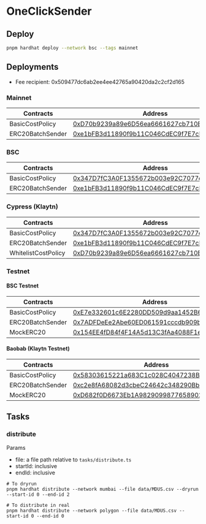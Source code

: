# OneClickSender

## Deploy
```sh
pnpm hardhat deploy --network bsc --tags mainnet
```

## Deployments

- Fee recipient: 0x509477dc6ab2ee4ee42765a90420da2c2cf2d165

### Mainnet

| Contracts        | Address                                                                                                               |
|------------------|-----------------------------------------------------------------------------------------------------------------------|
| BasicCostPolicy  | [0xD70b9239a89e6D56ea6661627cb710B98FF100DA](https://etherscan.io/address/0xD70b9239a89e6D56ea6661627cb710B98FF100DA) |
| ERC20BatchSender | [0xe1bFB3d11890f9b11C046CdEC9f7E7cD7D472238](https://etherscan.io/address/0xe1bFB3d11890f9b11C046CdEC9f7E7cD7D472238) |

### BSC
| Contracts        | Address                                                                                                              |
|------------------|----------------------------------------------------------------------------------------------------------------------|
| BasicCostPolicy  | [0x347D7fC3A0F1355672b003e92C7077e1FF1D3067](https://bscscan.com/address/0x347D7fC3A0F1355672b003e92C7077e1FF1D3067) |
| ERC20BatchSender | [0xe1bFB3d11890f9b11C046CdEC9f7E7cD7D472238](https://bscscan.com/address/0xe1bFB3d11890f9b11C046CdEC9f7E7cD7D472238) |

### Cypress (Klaytn)

| Contracts           | Address                                                                                                                  |
|---------------------|--------------------------------------------------------------------------------------------------------------------------|
| BasicCostPolicy     | [0x347D7fC3A0F1355672b003e92C7077e1FF1D3067](https://klaytnscope.com/account/0x347D7fC3A0F1355672b003e92C7077e1FF1D3067) |
| ERC20BatchSender    | [0xe1bFB3d11890f9b11C046CdEC9f7E7cD7D472238](https://klaytnscope.com/account/0xe1bFB3d11890f9b11C046CdEC9f7E7cD7D472238) |
| WhitelistCostPolicy | [0xD70b9239a89e6D56ea6661627cb710B98FF100DA](https://klaytnscope.com/account/0xD70b9239a89e6D56ea6661627cb710B98FF100DA) |

### Testnet
#### BSC Testnet

| Contracts        | Address                                                                                                                      |
|------------------|------------------------------------------------------------------------------------------------------------------------------|
| BasicCostPolicy  | [0xE7e332601c6E2280DD509d9aa1452B607889E1de](https://testnet.bscscan.com/address/0xE7e332601c6E2280DD509d9aa1452B607889E1de) |
| ERC20BatchSender | [0x7ADFDeEe2Abe60ED061591cccdb909b24aE650ce](https://testnet.bscscan.com/address/0x7ADFDeEe2Abe60ED061591cccdb909b24aE650ce) |
| MockERC20        | [0x154EE4fD84f4F14A5d13C3fAa4088F1eCf81a5Da](https://testnet.bscscan.com/address/0x154EE4fD84f4F14A5d13C3fAa4088F1eCf81a5Da) |

#### Baobab (Klaytn Testnet)

| Contracts        | Address                                                                                                                         |
|------------------|---------------------------------------------------------------------------------------------------------------------------------|
| BasicCostPolicy  | [0x58303615221a683C1c028C4047238B3aCDD97d9e](https://baobab.klaytnscope.com/account/0x58303615221a683C1c028C4047238B3aCDD97d9e) |
| ERC20BatchSender | [0xc2e8fA68082d3cbeC24642c348290Bb595133C2C](https://baobab.klaytnscope.com/account/0xc2e8fA68082d3cbeC24642c348290Bb595133C2C) |
| MockERC20        | [0xD682f0D6673Eb1A9829099877658902EFe5e90EE](https://baobab.klaytnscope.com/account/0xD682f0D6673Eb1A9829099877658902EFe5e90EE) |


## Tasks

### distribute

Params
- file: a file path relative to `tasks/distribute.ts`
- startId: inclusive
- endId: inclusive

```shell
# To dryrun
pnpm hardhat distribute --network mumbai --file data/MDUS.csv --dryrun --start-id 0 --end-id 2

# To distribute in real
pnpm hardhat distribute --network polygon --file data/MDUS.csv --start-id 0 --end-id 0
```
